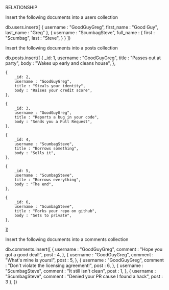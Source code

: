 RELATIONSHIP

Insert the following documents into a users collection

db.users.insert([
	{
		username : "GoodGuyGreg",
		first_name : "Good Guy",
		last_name : "Greg"
	},
	{
		username : "ScumbagSteve",
		full_name : {
			first : "Scumbag",
			last : "Steve",
		}
	}
])


Insert the following documents into a posts collection

db.posts.insert([
	{
		_id: 1,
		username : "GoodGuyGreg",
		title : "Passes out at party",
		body : "Wakes up early and cleans house",
	},

	{
		_id: 2,
		username : "GoodGuyGreg",
		title : "Steals your identity",
		body : "Raises your credit score",
	},

	{
		_id: 3,
		username : "GoodGuyGreg",
		title : "Reports a bug in your code",
		body : "Sends you a Pull Request",
	},

	{
		_id: 4,
		username : "ScumbagSteve",
		title : "Borrows something",
		body : "Sells it",
	},

	{
		_id: 5,
		username : "ScumbagSteve",
		title : "Borrows everything",
		body : "The end",
	},

	{
		_id: 6,
		username : "ScumbagSteve",
		title : "Forks your repo on github",
		body : "Sets to private",
	},
])

Insert the following documents into a comments collection

db.comments.insert([
	{
		username : "GoodGuyGreg",
		comment : "Hope you got a good deal!",
		post : 4,
	},
	{
		username : "GoodGuyGreg",
		comment : "What's mine is yours!",
		post : 5,
	},
	{
		username : "GoodGuyGreg",
		comment : "Don't violate the licensing agreement!",
		post : 6,
	},
	{
		username : "ScumbagSteve",
		comment : "It still isn't clean",
		post : 1,
	},
	{
		username : "ScumbagSteve",
		comment : "Denied your PR cause I found a hack",
		post : 3
	},
])
